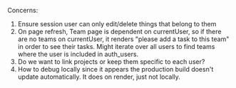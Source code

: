 
Concerns:
1. Ensure session user can only edit/delete things that belong to them
2. On page refresh, Team page is dependent on currentUser, so if there are no teams on currentUser, it renders "please add a task to this team" in order to see their tasks. Might iterate over all users to find teams where the user is included in auth_users.
3. Do we want to link projects or keep them specific to each user?
4. How to debug locally since it appears the production build doesn't update automatically. It does on render, just not locally.





